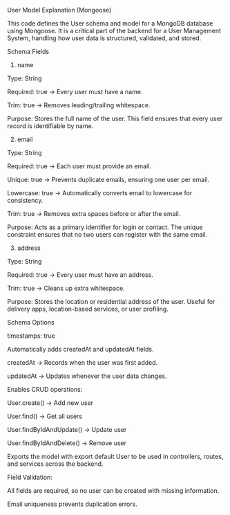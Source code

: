 User Model Explanation (Mongoose)

This code defines the User schema and model for a MongoDB database using Mongoose. It is a critical part of the backend for a User Management System, handling how user data is structured, validated, and stored.

Schema Fields
1. name

Type: String

Required: true → Every user must have a name.

Trim: true → Removes leading/trailing whitespace.

Purpose: Stores the full name of the user. This field ensures that every user record is identifiable by name.

2. email

Type: String

Required: true → Each user must provide an email.

Unique: true → Prevents duplicate emails, ensuring one user per email.

Lowercase: true → Automatically converts email to lowercase for consistency.

Trim: true → Removes extra spaces before or after the email.

Purpose: Acts as a primary identifier for login or contact. The unique constraint ensures that no two users can register with the same email.

3. address

Type: String

Required: true → Every user must have an address.

Trim: true → Cleans up extra whitespace.

Purpose: Stores the location or residential address of the user. Useful for delivery apps, location-based services, or user profiling.

Schema Options

timestamps: true

Automatically adds createdAt and updatedAt fields.

createdAt → Records when the user was first added.

updatedAt → Updates whenever the user data changes.


Enables CRUD operations:

User.create() → Add new user

User.find() → Get all users

User.findByIdAndUpdate() → Update user

User.findByIdAndDelete() → Remove user

Exports the model with export default User to be used in controllers, routes, and services across the backend.


Field Validation:

All fields are required, so no user can be created with missing information.

Email uniqueness prevents duplication errors.
